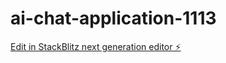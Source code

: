 # ai-chat-application-1113

[Edit in StackBlitz next generation editor ⚡️](https://stackblitz.com/~/github.com/gameloft333/ai-chat-application-1013)